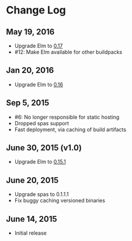 # Change Log

## May 19, 2016

- Upgrade Elm to [0.17](http://elm-lang.org/blog/farewell-to-frp)
- #12: Make Elm available for other buildpacks 

## Jan 20, 2016

- Upgrade Elm to [0.16](http://elm-lang.org/blog/compilers-as-assistants)

## Sep 5, 2015

- #6: No longer responsible for static hosting
- Dropped spas support
- Fast deployment, via caching of build artifacts

## June 30, 2015 (v1.0)

- Upgrade Elm to [0.15.1](http://elm-lang.org/blog/compiler-errors-for-humans)

## June 20, 2015

- Upgrade spas to 0.1.1.1
- Fix buggy caching versioned binaries

## June 14, 2015

- Initial release
